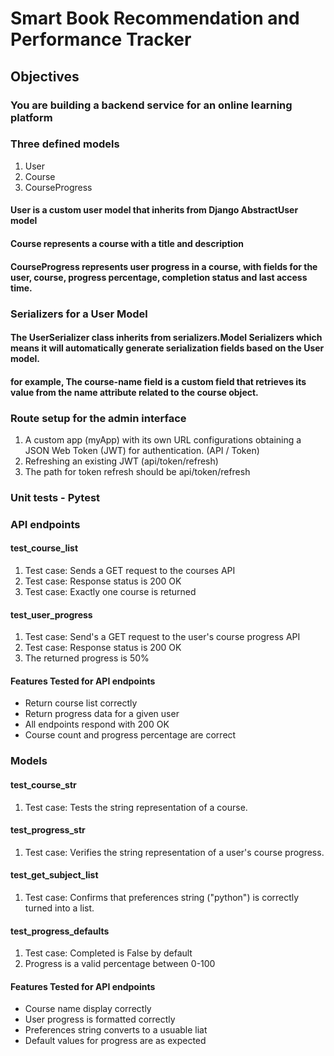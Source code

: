 # Smart Book Recommendation and Performance Tracker

## Objectives

### You are building a backend service for an online learning platform 

### Three defined models

1. User
2. Course
3. CourseProgress

#### User is a custom user model that inherits from Django AbstractUser model

#### Course represents a course with a title and description

#### CourseProgress represents user progress in a course, with fields for the user, course, progress percentage, completion status and last access time.

### Serializers for a User Model

#### The UserSerializer class inherits from serializers.Model Serializers which means it will automatically generate serialization fields based on the User model.

#### for example, The course-name field is a custom field that retrieves its value from the name attribute related to the course object.

### Route setup for the admin interface

1. A custom app (myApp) with its own URL configurations obtaining a JSON Web Token (JWT) for authentication. (API / Token)
2. Refreshing an existing JWT (api/token/refresh)
3. The path for token refresh should be api/token/refresh

### Unit tests - Pytest

### API endpoints

#### test_course_list

1. Test case: Sends a GET request to the courses API
2. Test case: Response status is 200 OK
3. Test case: Exactly one course is returned

#### test_user_progress

1. Test case: Send's a GET request to the user's course progress API
2. Test case: Response status is 200 OK
3. The returned progress is 50%

#### Features Tested for API endpoints
- Return course list correctly
- Return progress data for a given user
- All endpoints respond with 200 OK
- Course count and progress percentage are correct

### Models

#### test_course_str

1. Test case: Tests the string representation of a course.

#### test_progress_str

1. Test case: Verifies the string representation of a user's course progress.

#### test_get_subject_list

1. Test case: Confirms that preferences string ("python") is correctly turned into a list.

#### test_progress_defaults

1. Test case: Completed is False by default
2. Progress is a valid percentage between 0-100

#### Features Tested for API endpoints
- Course name display correctly
- User progress is formatted correctly
- Preferences string converts to a usuable liat
- Default values for progress are as expected
   
